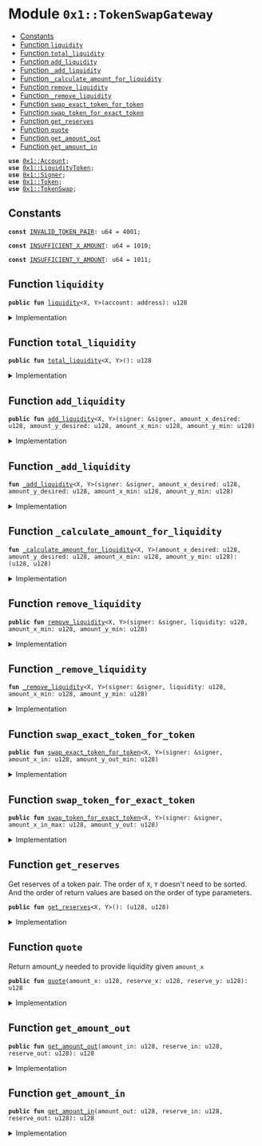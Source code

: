 
<a name="0x1_TokenSwapGateway"></a>

# Module `0x1::TokenSwapGateway`



-  [Constants](#@Constants_0)
-  [Function `liquidity`](#0x1_TokenSwapGateway_liquidity)
-  [Function `total_liquidity`](#0x1_TokenSwapGateway_total_liquidity)
-  [Function `add_liquidity`](#0x1_TokenSwapGateway_add_liquidity)
-  [Function `_add_liquidity`](#0x1_TokenSwapGateway__add_liquidity)
-  [Function `_calculate_amount_for_liquidity`](#0x1_TokenSwapGateway__calculate_amount_for_liquidity)
-  [Function `remove_liquidity`](#0x1_TokenSwapGateway_remove_liquidity)
-  [Function `_remove_liquidity`](#0x1_TokenSwapGateway__remove_liquidity)
-  [Function `swap_exact_token_for_token`](#0x1_TokenSwapGateway_swap_exact_token_for_token)
-  [Function `swap_token_for_exact_token`](#0x1_TokenSwapGateway_swap_token_for_exact_token)
-  [Function `get_reserves`](#0x1_TokenSwapGateway_get_reserves)
-  [Function `quote`](#0x1_TokenSwapGateway_quote)
-  [Function `get_amount_out`](#0x1_TokenSwapGateway_get_amount_out)
-  [Function `get_amount_in`](#0x1_TokenSwapGateway_get_amount_in)


<pre><code><b>use</b> <a href="Account.md#0x1_Account">0x1::Account</a>;
<b>use</b> <a href="TokenSwap.md#0x1_LiquidityToken">0x1::LiquidityToken</a>;
<b>use</b> <a href="Signer.md#0x1_Signer">0x1::Signer</a>;
<b>use</b> <a href="Token.md#0x1_Token">0x1::Token</a>;
<b>use</b> <a href="TokenSwap.md#0x1_TokenSwap">0x1::TokenSwap</a>;
</code></pre>



<a name="@Constants_0"></a>

## Constants


<a name="0x1_TokenSwapGateway_INVALID_TOKEN_PAIR"></a>



<pre><code><b>const</b> <a href="TokenSwapGateway.md#0x1_TokenSwapGateway_INVALID_TOKEN_PAIR">INVALID_TOKEN_PAIR</a>: u64 = 4001;
</code></pre>



<a name="0x1_TokenSwapGateway_INSUFFICIENT_X_AMOUNT"></a>



<pre><code><b>const</b> <a href="TokenSwapGateway.md#0x1_TokenSwapGateway_INSUFFICIENT_X_AMOUNT">INSUFFICIENT_X_AMOUNT</a>: u64 = 1010;
</code></pre>



<a name="0x1_TokenSwapGateway_INSUFFICIENT_Y_AMOUNT"></a>



<pre><code><b>const</b> <a href="TokenSwapGateway.md#0x1_TokenSwapGateway_INSUFFICIENT_Y_AMOUNT">INSUFFICIENT_Y_AMOUNT</a>: u64 = 1011;
</code></pre>



<a name="0x1_TokenSwapGateway_liquidity"></a>

## Function `liquidity`



<pre><code><b>public</b> <b>fun</b> <a href="TokenSwapGateway.md#0x1_TokenSwapGateway_liquidity">liquidity</a>&lt;X, Y&gt;(account: address): u128
</code></pre>



<details>
<summary>Implementation</summary>


<pre><code><b>public</b> <b>fun</b> <a href="TokenSwapGateway.md#0x1_TokenSwapGateway_liquidity">liquidity</a>&lt;X, Y&gt;(account: address): u128 {
    <b>let</b> order = <a href="TokenSwap.md#0x1_TokenSwap_compare_token">TokenSwap::compare_token</a>&lt;X, Y&gt;();
    <b>assert</b>(order != 0, <a href="TokenSwapGateway.md#0x1_TokenSwapGateway_INVALID_TOKEN_PAIR">INVALID_TOKEN_PAIR</a>);
    <b>if</b> (order == 1) {
        <a href="Account.md#0x1_Account_balance">Account::balance</a>&lt;<a href="TokenSwap.md#0x1_LiquidityToken">LiquidityToken</a>&lt;X, Y&gt;&gt;(account)
    } <b>else</b> {
        <a href="Account.md#0x1_Account_balance">Account::balance</a>&lt;<a href="TokenSwap.md#0x1_LiquidityToken">LiquidityToken</a>&lt;Y, X&gt;&gt;(account)
    }
}
</code></pre>



</details>

<a name="0x1_TokenSwapGateway_total_liquidity"></a>

## Function `total_liquidity`



<pre><code><b>public</b> <b>fun</b> <a href="TokenSwapGateway.md#0x1_TokenSwapGateway_total_liquidity">total_liquidity</a>&lt;X, Y&gt;(): u128
</code></pre>



<details>
<summary>Implementation</summary>


<pre><code><b>public</b> <b>fun</b> <a href="TokenSwapGateway.md#0x1_TokenSwapGateway_total_liquidity">total_liquidity</a>&lt;X, Y&gt;(): u128 {
    <b>let</b> order = <a href="TokenSwap.md#0x1_TokenSwap_compare_token">TokenSwap::compare_token</a>&lt;X, Y&gt;();
    <b>assert</b>(order != 0, <a href="TokenSwapGateway.md#0x1_TokenSwapGateway_INVALID_TOKEN_PAIR">INVALID_TOKEN_PAIR</a>);
    <b>if</b> (order == 1) {
        <a href="Token.md#0x1_Token_market_cap">Token::market_cap</a>&lt;<a href="TokenSwap.md#0x1_LiquidityToken">LiquidityToken</a>&lt;X, Y&gt;&gt;()
    } <b>else</b> {
        <a href="Token.md#0x1_Token_market_cap">Token::market_cap</a>&lt;<a href="TokenSwap.md#0x1_LiquidityToken">LiquidityToken</a>&lt;Y, X&gt;&gt;()
    }
}
</code></pre>



</details>

<a name="0x1_TokenSwapGateway_add_liquidity"></a>

## Function `add_liquidity`



<pre><code><b>public</b> <b>fun</b> <a href="TokenSwapGateway.md#0x1_TokenSwapGateway_add_liquidity">add_liquidity</a>&lt;X, Y&gt;(signer: &signer, amount_x_desired: u128, amount_y_desired: u128, amount_x_min: u128, amount_y_min: u128)
</code></pre>



<details>
<summary>Implementation</summary>


<pre><code><b>public</b> <b>fun</b> <a href="TokenSwapGateway.md#0x1_TokenSwapGateway_add_liquidity">add_liquidity</a>&lt;X, Y&gt;(
    signer: &signer,
    amount_x_desired: u128,
    amount_y_desired: u128,
    amount_x_min: u128,
    amount_y_min: u128,
) {
    <b>let</b> order = <a href="TokenSwap.md#0x1_TokenSwap_compare_token">TokenSwap::compare_token</a>&lt;X, Y&gt;();
    <b>assert</b>(order != 0, <a href="TokenSwapGateway.md#0x1_TokenSwapGateway_INVALID_TOKEN_PAIR">INVALID_TOKEN_PAIR</a>);
    <b>if</b> (order == 1) {
        <a href="TokenSwapGateway.md#0x1_TokenSwapGateway__add_liquidity">_add_liquidity</a>&lt;X, Y&gt;(
            signer,
            amount_x_desired,
            amount_y_desired,
            amount_x_min,
            amount_y_min,
        );
    } <b>else</b> {
        <a href="TokenSwapGateway.md#0x1_TokenSwapGateway__add_liquidity">_add_liquidity</a>&lt;Y, X&gt;(
            signer,
            amount_y_desired,
            amount_x_desired,
            amount_y_min,
            amount_x_min,
        );
    }
}
</code></pre>



</details>

<a name="0x1_TokenSwapGateway__add_liquidity"></a>

## Function `_add_liquidity`



<pre><code><b>fun</b> <a href="TokenSwapGateway.md#0x1_TokenSwapGateway__add_liquidity">_add_liquidity</a>&lt;X, Y&gt;(signer: &signer, amount_x_desired: u128, amount_y_desired: u128, amount_x_min: u128, amount_y_min: u128)
</code></pre>



<details>
<summary>Implementation</summary>


<pre><code><b>fun</b> <a href="TokenSwapGateway.md#0x1_TokenSwapGateway__add_liquidity">_add_liquidity</a>&lt;X, Y&gt;(
    signer: &signer,
    amount_x_desired: u128,
    amount_y_desired: u128,
    amount_x_min: u128,
    amount_y_min: u128,
) {
    <b>let</b> (amount_x, amount_y) = <a href="TokenSwapGateway.md#0x1_TokenSwapGateway__calculate_amount_for_liquidity">_calculate_amount_for_liquidity</a>&lt;X, Y&gt;(
        amount_x_desired,
        amount_y_desired,
        amount_x_min,
        amount_y_min,
    );
    <b>let</b> x_token = <a href="Account.md#0x1_Account_withdraw">Account::withdraw</a>&lt;X&gt;(signer, amount_x);
    <b>let</b> y_token = <a href="Account.md#0x1_Account_withdraw">Account::withdraw</a>&lt;Y&gt;(signer, amount_y);
    <b>let</b> liquidity_token = <a href="TokenSwap.md#0x1_TokenSwap_mint">TokenSwap::mint</a>(x_token, y_token);
    <b>if</b> (!<a href="Account.md#0x1_Account_is_accepts_token">Account::is_accepts_token</a>&lt;<a href="TokenSwap.md#0x1_LiquidityToken">LiquidityToken</a>&lt;X, Y&gt;&gt;(<a href="Signer.md#0x1_Signer_address_of">Signer::address_of</a>(signer))) {
        <a href="Account.md#0x1_Account_accept_token">Account::accept_token</a>&lt;<a href="TokenSwap.md#0x1_LiquidityToken">LiquidityToken</a>&lt;X, Y&gt;&gt;(signer);
    };
    <a href="Account.md#0x1_Account_deposit">Account::deposit</a>(<a href="Signer.md#0x1_Signer_address_of">Signer::address_of</a>(signer), liquidity_token);
}
</code></pre>



</details>

<a name="0x1_TokenSwapGateway__calculate_amount_for_liquidity"></a>

## Function `_calculate_amount_for_liquidity`



<pre><code><b>fun</b> <a href="TokenSwapGateway.md#0x1_TokenSwapGateway__calculate_amount_for_liquidity">_calculate_amount_for_liquidity</a>&lt;X, Y&gt;(amount_x_desired: u128, amount_y_desired: u128, amount_x_min: u128, amount_y_min: u128): (u128, u128)
</code></pre>



<details>
<summary>Implementation</summary>


<pre><code><b>fun</b> <a href="TokenSwapGateway.md#0x1_TokenSwapGateway__calculate_amount_for_liquidity">_calculate_amount_for_liquidity</a>&lt;X, Y&gt;(
    amount_x_desired: u128,
    amount_y_desired: u128,
    amount_x_min: u128,
    amount_y_min: u128,
): (u128, u128) {
    <b>let</b> (reserve_x, reserve_y) = <a href="TokenSwapGateway.md#0x1_TokenSwapGateway_get_reserves">get_reserves</a>&lt;X, Y&gt;();
    <b>if</b> (reserve_x == 0 && reserve_y == 0) {
        <b>return</b> (amount_x_desired, amount_y_desired)
    } <b>else</b> {
        <b>let</b> amount_y_optimal = <a href="TokenSwapGateway.md#0x1_TokenSwapGateway_quote">quote</a>(amount_x_desired, reserve_x, reserve_y);
        <b>if</b> (amount_y_optimal &lt;= amount_y_desired) {
            <b>assert</b>(amount_y_optimal &gt;= amount_y_min, <a href="TokenSwapGateway.md#0x1_TokenSwapGateway_INSUFFICIENT_Y_AMOUNT">INSUFFICIENT_Y_AMOUNT</a>);
            <b>return</b> (amount_x_desired, amount_y_optimal)
        } <b>else</b> {
            <b>let</b> amount_x_optimal = <a href="TokenSwapGateway.md#0x1_TokenSwapGateway_quote">quote</a>(amount_y_desired, reserve_y, reserve_x);
            <b>assert</b>(amount_x_optimal &lt;= amount_x_desired, 1000);
            <b>assert</b>(amount_x_optimal &gt;= amount_x_min, <a href="TokenSwapGateway.md#0x1_TokenSwapGateway_INSUFFICIENT_X_AMOUNT">INSUFFICIENT_X_AMOUNT</a>);
            <b>return</b> (amount_x_optimal, amount_y_desired)
        }
    }
}
</code></pre>



</details>

<a name="0x1_TokenSwapGateway_remove_liquidity"></a>

## Function `remove_liquidity`



<pre><code><b>public</b> <b>fun</b> <a href="TokenSwapGateway.md#0x1_TokenSwapGateway_remove_liquidity">remove_liquidity</a>&lt;X, Y&gt;(signer: &signer, liquidity: u128, amount_x_min: u128, amount_y_min: u128)
</code></pre>



<details>
<summary>Implementation</summary>


<pre><code><b>public</b> <b>fun</b> <a href="TokenSwapGateway.md#0x1_TokenSwapGateway_remove_liquidity">remove_liquidity</a>&lt;X, Y&gt;(
    signer: &signer,
    liquidity: u128,
    amount_x_min: u128,
    amount_y_min: u128,
) {
    <b>let</b> order = <a href="TokenSwap.md#0x1_TokenSwap_compare_token">TokenSwap::compare_token</a>&lt;X, Y&gt;();
    <b>assert</b>(order != 0, <a href="TokenSwapGateway.md#0x1_TokenSwapGateway_INVALID_TOKEN_PAIR">INVALID_TOKEN_PAIR</a>);
    <b>if</b> (order == 1) {
        <a href="TokenSwapGateway.md#0x1_TokenSwapGateway__remove_liquidity">_remove_liquidity</a>&lt;X, Y&gt;(signer, liquidity, amount_x_min, amount_y_min);
    } <b>else</b> {
        <a href="TokenSwapGateway.md#0x1_TokenSwapGateway__remove_liquidity">_remove_liquidity</a>&lt;Y, X&gt;(signer, liquidity, amount_y_min, amount_x_min);
    }
}
</code></pre>



</details>

<a name="0x1_TokenSwapGateway__remove_liquidity"></a>

## Function `_remove_liquidity`



<pre><code><b>fun</b> <a href="TokenSwapGateway.md#0x1_TokenSwapGateway__remove_liquidity">_remove_liquidity</a>&lt;X, Y&gt;(signer: &signer, liquidity: u128, amount_x_min: u128, amount_y_min: u128)
</code></pre>



<details>
<summary>Implementation</summary>


<pre><code><b>fun</b> <a href="TokenSwapGateway.md#0x1_TokenSwapGateway__remove_liquidity">_remove_liquidity</a>&lt;X, Y&gt;(
    signer: &signer,
    liquidity: u128,
    amount_x_min: u128,
    amount_y_min: u128,
) {
    <b>let</b> liquidity_token = <a href="Account.md#0x1_Account_withdraw">Account::withdraw</a>&lt;<a href="TokenSwap.md#0x1_LiquidityToken">LiquidityToken</a>&lt;X, Y&gt;&gt;(signer, liquidity);
    <b>let</b> (token_x, token_y) = <a href="TokenSwap.md#0x1_TokenSwap_burn">TokenSwap::burn</a>(liquidity_token);
    <b>assert</b>(<a href="Token.md#0x1_Token_value">Token::value</a>(&token_x) &gt;= amount_x_min, 1000);
    <b>assert</b>(<a href="Token.md#0x1_Token_value">Token::value</a>(&token_y) &gt;= amount_y_min, 1000);
    <a href="Account.md#0x1_Account_deposit">Account::deposit</a>(<a href="Signer.md#0x1_Signer_address_of">Signer::address_of</a>(signer), token_x);
    <a href="Account.md#0x1_Account_deposit">Account::deposit</a>(<a href="Signer.md#0x1_Signer_address_of">Signer::address_of</a>(signer), token_y);
}
</code></pre>



</details>

<a name="0x1_TokenSwapGateway_swap_exact_token_for_token"></a>

## Function `swap_exact_token_for_token`



<pre><code><b>public</b> <b>fun</b> <a href="TokenSwapGateway.md#0x1_TokenSwapGateway_swap_exact_token_for_token">swap_exact_token_for_token</a>&lt;X, Y&gt;(signer: &signer, amount_x_in: u128, amount_y_out_min: u128)
</code></pre>



<details>
<summary>Implementation</summary>


<pre><code><b>public</b> <b>fun</b> <a href="TokenSwapGateway.md#0x1_TokenSwapGateway_swap_exact_token_for_token">swap_exact_token_for_token</a>&lt;X, Y&gt;(
    signer: &signer,
    amount_x_in: u128,
    amount_y_out_min: u128,
) {
    <b>let</b> order = <a href="TokenSwap.md#0x1_TokenSwap_compare_token">TokenSwap::compare_token</a>&lt;X, Y&gt;();
    <b>assert</b>(order != 0, <a href="TokenSwapGateway.md#0x1_TokenSwapGateway_INVALID_TOKEN_PAIR">INVALID_TOKEN_PAIR</a>);
    // calculate actual y out
    <b>let</b> (reserve_x, reserve_y) = <a href="TokenSwapGateway.md#0x1_TokenSwapGateway_get_reserves">get_reserves</a>&lt;X, Y&gt;();
    <b>let</b> y_out = <a href="TokenSwapGateway.md#0x1_TokenSwapGateway_get_amount_out">get_amount_out</a>(amount_x_in, reserve_x, reserve_y);
    <b>assert</b>(y_out &gt;= amount_y_out_min, 4000);
    // do actual swap
    <b>let</b> token_x = <a href="Account.md#0x1_Account_withdraw">Account::withdraw</a>&lt;X&gt;(signer, amount_x_in);
    <b>let</b> (token_x_out, token_y_out);
    <b>if</b> (order == 1) {
        (token_x_out, token_y_out) = <a href="TokenSwap.md#0x1_TokenSwap_swap">TokenSwap::swap</a>&lt;X, Y&gt;(token_x, y_out, <a href="Token.md#0x1_Token_zero">Token::zero</a>(), 0);
    } <b>else</b> {
        (token_y_out, token_x_out) = <a href="TokenSwap.md#0x1_TokenSwap_swap">TokenSwap::swap</a>&lt;Y, X&gt;(<a href="Token.md#0x1_Token_zero">Token::zero</a>(), 0, token_x, y_out);
    };
    <a href="Token.md#0x1_Token_destroy_zero">Token::destroy_zero</a>(token_x_out);
    <a href="Account.md#0x1_Account_deposit">Account::deposit</a>(<a href="Signer.md#0x1_Signer_address_of">Signer::address_of</a>(signer), token_y_out);
}
</code></pre>



</details>

<a name="0x1_TokenSwapGateway_swap_token_for_exact_token"></a>

## Function `swap_token_for_exact_token`



<pre><code><b>public</b> <b>fun</b> <a href="TokenSwapGateway.md#0x1_TokenSwapGateway_swap_token_for_exact_token">swap_token_for_exact_token</a>&lt;X, Y&gt;(signer: &signer, amount_x_in_max: u128, amount_y_out: u128)
</code></pre>



<details>
<summary>Implementation</summary>


<pre><code><b>public</b> <b>fun</b> <a href="TokenSwapGateway.md#0x1_TokenSwapGateway_swap_token_for_exact_token">swap_token_for_exact_token</a>&lt;X, Y&gt;(
    signer: &signer,
    amount_x_in_max: u128,
    amount_y_out: u128,
) {
    <b>let</b> order = <a href="TokenSwap.md#0x1_TokenSwap_compare_token">TokenSwap::compare_token</a>&lt;X, Y&gt;();
    <b>assert</b>(order != 0, <a href="TokenSwapGateway.md#0x1_TokenSwapGateway_INVALID_TOKEN_PAIR">INVALID_TOKEN_PAIR</a>);
    // calculate actual y out
    <b>let</b> (reserve_x, reserve_y) = <a href="TokenSwapGateway.md#0x1_TokenSwapGateway_get_reserves">get_reserves</a>&lt;X, Y&gt;();
    <b>let</b> x_in = <a href="TokenSwapGateway.md#0x1_TokenSwapGateway_get_amount_in">get_amount_in</a>(amount_y_out, reserve_x, reserve_y);
    <b>assert</b>(x_in &lt;= amount_x_in_max, 4000);
    // do actual swap
    <b>let</b> token_x = <a href="Account.md#0x1_Account_withdraw">Account::withdraw</a>&lt;X&gt;(signer, x_in);
    <b>let</b> (token_x_out, token_y_out);
    <b>if</b> (order == 1) {
        (token_x_out, token_y_out) =
            <a href="TokenSwap.md#0x1_TokenSwap_swap">TokenSwap::swap</a>&lt;X, Y&gt;(token_x, amount_y_out, <a href="Token.md#0x1_Token_zero">Token::zero</a>(), 0);
    } <b>else</b> {
        (token_y_out, token_x_out) =
            <a href="TokenSwap.md#0x1_TokenSwap_swap">TokenSwap::swap</a>&lt;Y, X&gt;(<a href="Token.md#0x1_Token_zero">Token::zero</a>(), 0, token_x, amount_y_out);
    };
    <a href="Token.md#0x1_Token_destroy_zero">Token::destroy_zero</a>(token_x_out);
    <a href="Account.md#0x1_Account_deposit">Account::deposit</a>(<a href="Signer.md#0x1_Signer_address_of">Signer::address_of</a>(signer), token_y_out);
}
</code></pre>



</details>

<a name="0x1_TokenSwapGateway_get_reserves"></a>

## Function `get_reserves`

Get reserves of a token pair.
The order of <code>X</code>, <code>Y</code> doesn't need to be sorted.
And the order of return values are based on the order of type parameters.


<pre><code><b>public</b> <b>fun</b> <a href="TokenSwapGateway.md#0x1_TokenSwapGateway_get_reserves">get_reserves</a>&lt;X, Y&gt;(): (u128, u128)
</code></pre>



<details>
<summary>Implementation</summary>


<pre><code><b>public</b> <b>fun</b> <a href="TokenSwapGateway.md#0x1_TokenSwapGateway_get_reserves">get_reserves</a>&lt;X, Y&gt;(): (u128, u128) {
    <b>let</b> order = <a href="TokenSwap.md#0x1_TokenSwap_compare_token">TokenSwap::compare_token</a>&lt;X, Y&gt;();
    <b>assert</b>(order != 0, <a href="TokenSwapGateway.md#0x1_TokenSwapGateway_INVALID_TOKEN_PAIR">INVALID_TOKEN_PAIR</a>);
    <b>if</b> (order == 1) {
        <a href="TokenSwap.md#0x1_TokenSwap_get_reserves">TokenSwap::get_reserves</a>&lt;X, Y&gt;()
    } <b>else</b> {
        <b>let</b> (y, x) = <a href="TokenSwap.md#0x1_TokenSwap_get_reserves">TokenSwap::get_reserves</a>&lt;Y, X&gt;();
        (x, y)
    }
}
</code></pre>



</details>

<a name="0x1_TokenSwapGateway_quote"></a>

## Function `quote`

Return amount_y needed to provide liquidity given <code>amount_x</code>


<pre><code><b>public</b> <b>fun</b> <a href="TokenSwapGateway.md#0x1_TokenSwapGateway_quote">quote</a>(amount_x: u128, reserve_x: u128, reserve_y: u128): u128
</code></pre>



<details>
<summary>Implementation</summary>


<pre><code><b>public</b> <b>fun</b> <a href="TokenSwapGateway.md#0x1_TokenSwapGateway_quote">quote</a>(amount_x: u128, reserve_x: u128, reserve_y: u128): u128 {
    <b>assert</b>(amount_x &gt; 0, 400);
    <b>assert</b>(reserve_x &gt; 0 && reserve_y &gt; 0, 410);
    <b>let</b> amount_y = amount_x * reserve_y / reserve_x;
    amount_y
}
</code></pre>



</details>

<a name="0x1_TokenSwapGateway_get_amount_out"></a>

## Function `get_amount_out`



<pre><code><b>public</b> <b>fun</b> <a href="TokenSwapGateway.md#0x1_TokenSwapGateway_get_amount_out">get_amount_out</a>(amount_in: u128, reserve_in: u128, reserve_out: u128): u128
</code></pre>



<details>
<summary>Implementation</summary>


<pre><code><b>public</b> <b>fun</b> <a href="TokenSwapGateway.md#0x1_TokenSwapGateway_get_amount_out">get_amount_out</a>(amount_in: u128, reserve_in: u128, reserve_out: u128): u128 {
    <b>assert</b>(amount_in &gt; 0, 400);
    <b>assert</b>(reserve_in &gt; 0 && reserve_out &gt; 0, 410);
    <b>let</b> amount_in_with_fee = amount_in * 997;
    <b>let</b> numerator = amount_in_with_fee * reserve_out;
    <b>let</b> denominator = reserve_in * 1000 + amount_in_with_fee;
    numerator / denominator
}
</code></pre>



</details>

<a name="0x1_TokenSwapGateway_get_amount_in"></a>

## Function `get_amount_in`



<pre><code><b>public</b> <b>fun</b> <a href="TokenSwapGateway.md#0x1_TokenSwapGateway_get_amount_in">get_amount_in</a>(amount_out: u128, reserve_in: u128, reserve_out: u128): u128
</code></pre>



<details>
<summary>Implementation</summary>


<pre><code><b>public</b> <b>fun</b> <a href="TokenSwapGateway.md#0x1_TokenSwapGateway_get_amount_in">get_amount_in</a>(amount_out: u128, reserve_in: u128, reserve_out: u128): u128 {
    <b>assert</b>(amount_out &gt; 0, 400);
    <b>assert</b>(reserve_in &gt; 0 && reserve_out &gt; 0, 410);
    <b>let</b> numerator = reserve_in * amount_out * 1000;
    <b>let</b> denominator = (reserve_out - amount_out) * 997;
    numerator / denominator + 1
}
</code></pre>



</details>
